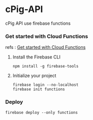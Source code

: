 # cPig-API

cPig API use firebase functions

### Get started with Cloud Functions

refs : [Get started with Cloud Functions](https://firebase.google.com/docs/functions/get-started)

1.  Install the Firebase CLI
    
    ```
    npm install -g firebase-tools
    ```

2.  Initialize your project

    ```
    firebase login --no-localhost
    firebase init functions
    ```

### Deploy

```
firebase deploy --only functions
```
